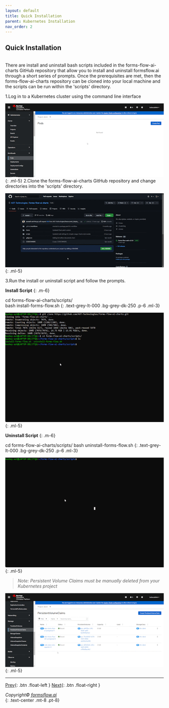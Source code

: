 ```yaml
---
layout: default
title: Quick Installation
parent: Kubernetes Installation
nav_order: 2
---
```


## Quick Installation
\
There are install and uninstall bash scripts included in the forms-flow-ai-charts GitHub repository that allow you to install and uninstall formsflow.ai through a short series of prompts. Once the prerequisites are met, then the forms-flow-ai-charts repository can be cloned into your local machine and the scripts can be run within the 'scripts' directory.

1.Log in to a Kubernetes cluster using the command line interface  


![quick kubernetes 1](../../assets/QuickKubernetes/kube_login%20(1).gif)
 {: .ml-5}
2.Clone the forms-flow-ai-charts GitHub repository and change directories into the 'scripts' directory. 


![quick kubernetes 2](../../assets/QuickKubernetes/kube2.gif)
 {: .ml-5}

3.Run the install or uninstall script and follow the prompts.

__Install Script__
{: .m-6}

 cd forms-flow-ai-charts/scripts/  
  bash install-forms-flow.sh
  {: .text-grey-lt-000 .bg-grey-dk-250 .p-6 .ml-3}  


![quick kubernetes 3](../../assets/QuickKubernetes/kube_3.gif)
 {: .ml-5}

 __Uninstall Script__
{: .m-6}

 cd forms-flow-ai-charts/scripts/
 bash uninstall-forms-flow.sh
 {: .text-grey-lt-000 .bg-grey-dk-250 .p-6 .ml-3}

 ![quick kubernetes 3](../../assets/QuickKubernetes/kube_quick_uninstall.gif)
 {: .ml-5}

 >*Note: Persistent Volume Claims must be manually deleted from your Kubernetes project*

 ![quick kubernetes 3](../../assets/QuickKubernetes/kube_persist.gif)
 {: .ml-5}

 ---

 [Prev](/just-the-docs/Pages/Kubernetes/Overview.html){: .btn .float-left }
 [Next](/just-the-docs/Pages/Kubernetes/KubernetesIndividual.html){: .btn .float-right }

*Copyright© [formsflow.ai](https://formsflow.ai/)*   
{: .text-center .mt-8 .pt-8}